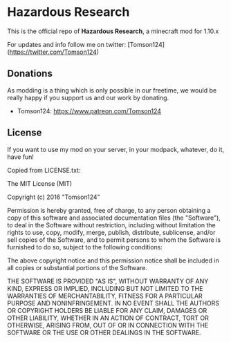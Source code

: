# Hazardous Research

This is the official repo of **Hazardous Research**, a minecraft mod for 1.10.x

For updates and info follow me on twitter: [Tomson124] (https://twitter.com/Tomson124)

## Donations
As modding is a thing which is only possible in our freetime, we would be really happy if you support us and our work by donating.
* Tomson124: https://www.patreon.com/Tomson124

## License
If you want to use my mod on your server, in your modpack, whatever, do it, have fun!

Copied from LICENSE.txt:

The MIT License (MIT)

Copyright (c) 2016 "Tomson124"

Permission is hereby granted, free of charge, to any person obtaining a copy of this software and associated documentation files
(the "Software"), to deal in the Software without restriction, including without limitation the rights to use, copy, modify, merge,
publish, distribute, sublicense, and/or sell copies of the Software, and to permit persons to whom the Software is furnished to do so,
subject to the following conditions:

The above copyright notice and this permission notice shall be included in all copies or substantial portions of the Software.

THE SOFTWARE IS PROVIDED "AS IS", WITHOUT WARRANTY OF ANY KIND, EXPRESS OR IMPLIED, INCLUDING BUT NOT LIMITED TO THE WARRANTIES OF
MERCHANTABILITY, FITNESS FOR A PARTICULAR PURPOSE AND NONINFRINGEMENT. IN NO EVENT SHALL THE AUTHORS OR COPYRIGHT HOLDERS BE LIABLE
FOR ANY CLAIM, DAMAGES OR OTHER LIABILITY, WHETHER IN AN ACTION OF CONTRACT, TORT OR OTHERWISE, ARISING FROM, OUT OF OR IN CONNECTION
WITH THE SOFTWARE OR THE USE OR OTHER DEALINGS IN THE SOFTWARE.
